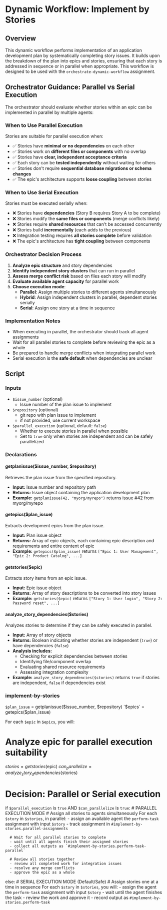 # Dynamic Workflow: Implement by Stories

## Overview

This dynamic workflow performs implementation of an application development plan by systematically completing story issues. It builds upon the breakdown of the plan into epics and stories, ensuring that each story is addressed in sequence or in parallel when appropriate. This workflow is designed to be used with the `orchestrate-dynamic-workflow` assignment.

## Orchestrator Guidance: Parallel vs Serial Execution

The orchestrator should evaluate whether stories within an epic can be implemented in parallel by multiple agents:

### When to Use Parallel Execution
Stories are suitable for parallel execution when:
- ✅ Stories have **minimal or no dependencies** on each other
- ✅ Stories work on **different files or components** with no overlap
- ✅ Stories have **clear, independent acceptance criteria**
- ✅ Each story can be **tested independently** without waiting for others
- ✅ Stories don't require **sequential database migrations or schema changes**
- ✅ The epic's architecture supports **loose coupling** between stories

### When to Use Serial Execution
Stories must be executed serially when:
- ❌ Stories have **dependencies** (Story B requires Story A to be complete)
- ❌ Stories modify the **same files or components** (merge conflicts likely)
- ❌ Stories require **shared resources** that can't be accessed concurrently
- ❌ Stories build **incrementally** (each adds to the previous)
- ❌ Integration testing requires **all stories complete** before validation
- ❌ The epic's architecture has **tight coupling** between components

### Orchestrator Decision Process
1. **Analyze epic structure** and story dependencies
2. **Identify independent story clusters** that can run in parallel
3. **Assess merge conflict risk** based on files each story will modify
4. **Evaluate available agent capacity** for parallel work
5. **Choose execution mode**:
   - **Parallel**: Assign multiple stories to different agents simultaneously
   - **Hybrid**: Assign independent clusters in parallel, dependent stories serially
   - **Serial**: Assign one story at a time in sequence

### Implementation Notes
- When executing in parallel, the orchestrator should track all agent assignments
- Wait for all parallel stories to complete before reviewing the epic as a whole
- Be prepared to handle merge conflicts when integrating parallel work
- Serial execution is the **safe default** when dependencies are unclear

## Script

### Inputs
- `$issue_number` (optional)
  - Issue number of the plan issue to implement
- `$repository` (optional)
  - git repo with plan issue to implement
  - if not provided, use current workspace
- `$parallel_execution` (optional, default: `false`)
  - Whether to execute stories in parallel when possible
  - Set to `true` only when stories are independent and can be safely parallelized

### Declarations

#### getplanissue($issue_number, $repository)
Retrieves the plan issue from the specified repository.
- **Input:** Issue number and repository path
- **Returns:** Issue object containing the application development plan
- **Example:** `getplanissue(42, "myorg/myrepo")` returns issue #42 from myorg/myrepo

#### getepics($plan_issue)
Extracts development epics from the plan issue.
- **Input:** Plan issue object
- **Returns:** Array of epic objects, each containing epic description and requirements and entire content of epic
- **Example:** `getepics($plan_issue)` returns `["Epic 1: User Management", "Epic 2: Product Catalog", ...]`

#### getstories($epic)
Extracts story items from an epic issue.
- **Input:** Epic issue object
- **Returns:** Array of story descriptions to be converted into story issues
- **Example:** `getstories($epic)` returns `["Story 1: User login", "Story 2: Password reset", ...]`

#### analyze_story_dependencies($stories)
Analyzes stories to determine if they can be safely executed in parallel.
- **Input:** Array of story objects
- **Returns:** Boolean indicating whether stories are independent (`true`) or have dependencies (`false`)
- **Analysis includes:**
  - Checking for explicit dependencies between stories
  - Identifying file/component overlap
  - Evaluating shared resource requirements
  - Assessing integration complexity
- **Example:** `analyze_story_dependencies($stories)` returns `true` if stories are independent, `false` if dependencies exist

 ### implement-by-stories

`$plan_issue` = getplanissue($issue_number, $repository)
`$epics` = getepics($plan_issue)

For each `$epic` in `$epics`, you will:
   
   # Analyze epic for parallel execution suitability
   $stories = getstories($epic)
   $can_parallelize = analyze_story_dependencies($stories)
   
   # Decision: Parallel or Serial execution
   if `$parallel_execution` is `true` AND `$can_parallelize` is `true`:
      # PARALLEL EXECUTION MODE
      # Assign all stories to agents simultaneously
      For each `$story` in `$stories`, in parallel:
         - assign an available agent the `perform-task` assignment with input `$story`
         - track assignment in `#implement-by-stories.parallel-assignments`
      
      # Wait for all parallel stories to complete
      - wait until all agents finish their assigned stories
      - collect all outputs as `#implement-by-stories.perform-task-parallel`
      
      # Review all stories together
      - review all completed work for integration issues
      - resolve any merge conflicts
      - approve the epic as a whole
   
   else:
      # SERIAL EXECUTION MODE (Default/Safe)
      # Assign stories one at a time in sequence
      For each `$story` in `$stories`, you will:
         - assign the agent the `perform-task` assignment with input `$story`
         - wait until the agent finishes the task
         - review the work and approve it
         - record output as `#implement-by-stories.perform-task`
